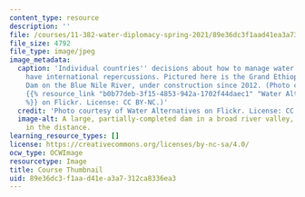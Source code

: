 ```yaml
---
content_type: resource
description: ''
file: /courses/11-382-water-diplomacy-spring-2021/89e36dc3f1aad41ea3a7312ca8336ea3_11-382s20-th.jpg
file_size: 4792
file_type: image/jpeg
image_metadata:
  caption: 'Individual countries'' decisions about how to manage water resources can
    have international repercussions. Pictured here is the Grand Ethiopian Renaissance
    Dam on the Blue Nile River, under construction since 2012. (Photo courtesy of
    {{% resource_link "b0b77deb-3f15-4853-942a-1702f44daec1" "Water Alternatives"
    %}} on Flickr. License: CC BY-NC.)'
  credit: 'Photo courtesy of Water Alternatives on Flickr. License: CC BY-NC.'
  image-alt: A large, partially-completed dam in a broad river valley, with hills
    in the distance.
learning_resource_types: []
license: https://creativecommons.org/licenses/by-nc-sa/4.0/
ocw_type: OCWImage
resourcetype: Image
title: Course Thumbnail
uid: 89e36dc3-f1aa-d41e-a3a7-312ca8336ea3
---
```

